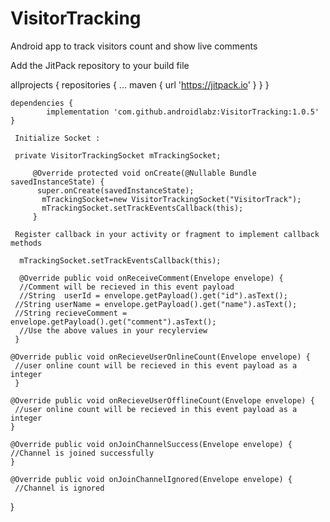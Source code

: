 # VisitorTracking
Android app to track visitors count and show live comments

Add the JitPack repository to your build file

allprojects {
		repositories {
			...
			maven { url 'https://jitpack.io' }
		}
	}
	
	dependencies {
	        implementation 'com.github.androidlabz:VisitorTracking:1.0.5'
	}
	
	 Initialize Socket :
	
	 private VisitorTrackingSocket mTrackingSocket;

         @Override protected void onCreate(@Nullable Bundle savedInstanceState) {
          super.onCreate(savedInstanceState);
           mTrackingSocket=new VisitorTrackingSocket("VisitorTrack");
           mTrackingSocket.setTrackEventsCallback(this);
         }
	 
	 Register callback in your activity or fragment to implement callback methods
	 
	  mTrackingSocket.setTrackEventsCallback(this);
	  
	  @Override public void onReceiveComment(Envelope envelope) {
      //Comment will be recieved in this event payload
      //String  userId = envelope.getPayload().get("id").asText();
     //String userName = envelope.getPayload().get("name").asText();
     //String recieveComment = envelope.getPayload().get("comment").asText();
      //Use the above values in your recylerview
     }

    @Override public void onRecieveUserOnlineCount(Envelope envelope) {
     //user online count will be recieved in this event payload as a integer
     }

    @Override public void onRecieveUserOfflineCount(Envelope envelope) {
     //user online count will be recieved in this event payload as a integer
    }

    @Override public void onJoinChannelSuccess(Envelope envelope) {
    //Channel is joined successfully
    }

    @Override public void onJoinChannelIgnored(Envelope envelope) {
     //Channel is ignored 
   }
	  
	  
	     
	     
